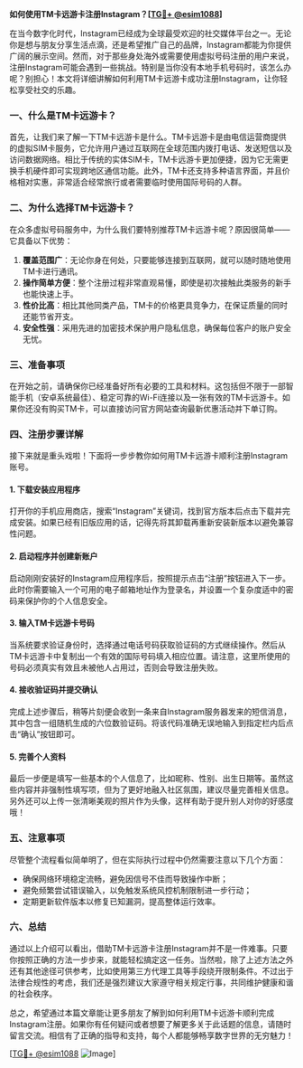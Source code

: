 **如何使用TM卡远游卡注册Instagram？[[TG💪+ @esim1088](https://t.me/s/esim1088)]**

在当今数字化时代，Instagram已经成为全球最受欢迎的社交媒体平台之一。无论你是想与朋友分享生活点滴，还是希望推广自己的品牌，Instagram都能为你提供广阔的展示空间。然而，对于那些身处海外或需要使用虚拟号码注册的用户来说，注册Instagram可能会遇到一些挑战。特别是当你没有本地手机号码时，该怎么办呢？别担心！本文将详细讲解如何利用TM卡远游卡成功注册Instagram，让你轻松享受社交的乐趣。

### 一、什么是TM卡远游卡？

首先，让我们来了解一下TM卡远游卡是什么。TM卡远游卡是由电信运营商提供的虚拟SIM卡服务，它允许用户通过互联网在全球范围内拨打电话、发送短信以及访问数据网络。相比于传统的实体SIM卡，TM卡远游卡更加便捷，因为它无需更换手机硬件即可实现跨地区通信功能。此外，TM卡还支持多种语言界面，并且价格相对实惠，非常适合经常旅行或者需要临时使用国际号码的人群。

### 二、为什么选择TM卡远游卡？

在众多虚拟号码服务中，为什么我们要特别推荐TM卡远游卡呢？原因很简单——它具备以下优势：

1. **覆盖范围广**：无论你身在何处，只要能够连接到互联网，就可以随时随地使用TM卡进行通讯。
2. **操作简单方便**：整个注册过程非常直观易懂，即使是初次接触此类服务的新手也能快速上手。
3. **性价比高**：相比其他同类产品，TM卡的价格更具竞争力，在保证质量的同时还能节省开支。
4. **安全性强**：采用先进的加密技术保护用户隐私信息，确保每位客户的账户安全无忧。

### 三、准备事项

在开始之前，请确保你已经准备好所有必要的工具和材料。这包括但不限于一部智能手机（安卓系统最佳）、稳定可靠的Wi-Fi连接以及一张有效的TM卡远游卡。如果你还没有购买TM卡，可以直接访问官方网站查询最新优惠活动并下单订购。

### 四、注册步骤详解

接下来就是重头戏啦！下面将一步步教你如何用TM卡远游卡顺利注册Instagram账号。

#### 1. 下载安装应用程序

打开你的手机应用商店，搜索“Instagram”关键词，找到官方版本后点击下载并完成安装。如果已经有旧版应用的话，记得先将其卸载再重新安装新版本以避免兼容性问题。

#### 2. 启动程序并创建新账户

启动刚刚安装好的Instagram应用程序后，按照提示点击“注册”按钮进入下一步。此时你需要输入一个可用的电子邮箱地址作为登录名，并设置一个复杂度适中的密码来保护你的个人信息安全。

#### 3. 输入TM卡远游卡号码

当系统要求验证身份时，选择通过电话号码获取验证码的方式继续操作。然后从TM卡远游卡中复制出一个有效的国际号码填入相应位置。请注意，这里所使用的号码必须真实有效且未被他人占用过，否则会导致注册失败。

#### 4. 接收验证码并提交确认

完成上述步骤后，稍等片刻便会收到一条来自Instagram服务器发来的短信消息，其中包含一组随机生成的六位数验证码。将该代码准确无误地输入到指定栏内后点击“确认”按钮即可。

#### 5. 完善个人资料

最后一步便是填写一些基本的个人信息了，比如昵称、性别、出生日期等。虽然这些内容并非强制性填写项，但为了更好地融入社区氛围，建议尽量完善相关信息。另外还可以上传一张清晰美观的照片作为头像，这样有助于提升别人对你的好感度哦！

### 五、注意事项

尽管整个流程看似简单明了，但在实际执行过程中仍然需要注意以下几个方面：

- 确保网络环境稳定流畅，避免因信号不佳而导致操作中断；
- 避免频繁尝试错误输入，以免触发系统风控机制限制进一步行动；
- 定期更新软件版本以修复已知漏洞，提高整体运行效率。

### 六、总结

通过以上介绍可以看出，借助TM卡远游卡注册Instagram并不是一件难事。只要你按照正确的方法一步步来，就能轻松搞定这一任务。当然啦，除了上述方法之外还有其他途径可供参考，比如使用第三方代理工具等手段绕开限制条件。不过出于法律合规性的考虑，我们还是强烈建议大家遵守相关规定行事，共同维护健康和谐的社会秩序。

总之，希望通过本篇文章能让更多朋友了解到如何利用TM卡远游卡顺利完成Instagram注册。如果你有任何疑问或者想要了解更多关于此话题的信息，请随时留言交流。相信有了正确的指导和支持，每个人都能够畅享数字世界的无穷魅力！

[[TG💪+ @esim1088](https://t.me/s/esim1088) ![Image](https://i.postimg.cc/4NQfJmqS/Snipaste-2025-05-13-00-14-12.png)]